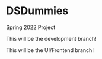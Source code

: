 # DSDummies
Spring 2022 Project

This will be the development branch!

This will be the UI/Frontend branch!
